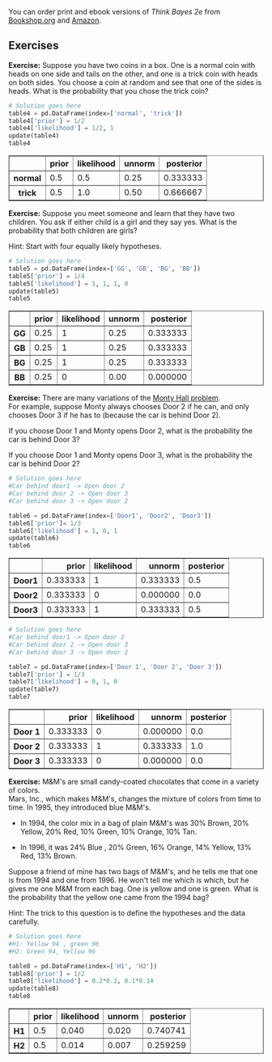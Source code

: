 You can order print and ebook versions of *Think Bayes 2e* from
[Bookshop.org](https://bookshop.org/a/98697/9781492089469) and
[Amazon](https://amzn.to/334eqGo).


## Exercises

**Exercise:** Suppose you have two coins in a box.
One is a normal coin with heads on one side and tails on the other, and one is a trick coin with heads on both sides.  You choose a coin at random and see that one of the sides is heads.
What is the probability that you chose the trick coin?


```python
# Solution goes here
table4 = pd.DataFrame(index=['normal', 'trick'])
table4['prior'] = 1/2
table4['likelihood'] = 1/2, 1
update(table4)
table4
```




<div>
<style scoped>
    .dataframe tbody tr th:only-of-type {
        vertical-align: middle;
    }

    .dataframe tbody tr th {
        vertical-align: top;
    }

    .dataframe thead th {
        text-align: right;
    }
</style>
<table border="1" class="dataframe">
  <thead>
    <tr style="text-align: right;">
      <th></th>
      <th>prior</th>
      <th>likelihood</th>
      <th>unnorm</th>
      <th>posterior</th>
    </tr>
  </thead>
  <tbody>
    <tr>
      <th>normal</th>
      <td>0.5</td>
      <td>0.5</td>
      <td>0.25</td>
      <td>0.333333</td>
    </tr>
    <tr>
      <th>trick</th>
      <td>0.5</td>
      <td>1.0</td>
      <td>0.50</td>
      <td>0.666667</td>
    </tr>
  </tbody>
</table>
</div>



**Exercise:** Suppose you meet someone and learn that they have two children.
You ask if either child is a girl and they say yes.
What is the probability that both children are girls?

Hint: Start with four equally likely hypotheses.


```python
# Solution goes here
table5 = pd.DataFrame(index=['GG', 'GB', 'BG', 'BB'])
table5['prior'] = 1/4
table5['likelihood'] = 1, 1, 1, 0
update(table5)
table5
```




<div>
<style scoped>
    .dataframe tbody tr th:only-of-type {
        vertical-align: middle;
    }

    .dataframe tbody tr th {
        vertical-align: top;
    }

    .dataframe thead th {
        text-align: right;
    }
</style>
<table border="1" class="dataframe">
  <thead>
    <tr style="text-align: right;">
      <th></th>
      <th>prior</th>
      <th>likelihood</th>
      <th>unnorm</th>
      <th>posterior</th>
    </tr>
  </thead>
  <tbody>
    <tr>
      <th>GG</th>
      <td>0.25</td>
      <td>1</td>
      <td>0.25</td>
      <td>0.333333</td>
    </tr>
    <tr>
      <th>GB</th>
      <td>0.25</td>
      <td>1</td>
      <td>0.25</td>
      <td>0.333333</td>
    </tr>
    <tr>
      <th>BG</th>
      <td>0.25</td>
      <td>1</td>
      <td>0.25</td>
      <td>0.333333</td>
    </tr>
    <tr>
      <th>BB</th>
      <td>0.25</td>
      <td>0</td>
      <td>0.00</td>
      <td>0.000000</td>
    </tr>
  </tbody>
</table>
</div>



**Exercise:** There are many variations of the [Monty Hall problem](https://en.wikipedia.org/wiki/Monty_Hall_problem).  
For example, suppose Monty always chooses Door 2 if he can, and
only chooses Door 3 if he has to (because the car is behind Door 2).

If you choose Door 1 and Monty opens Door 2, what is the probability the car is behind Door 3?

If you choose Door 1 and Monty opens Door 3, what is the probability the car is behind Door 2?


```python
# Solution goes here
#Car behind door1 -> Open door 2
#Car behind door 2 -> Open door 3
#Car behind door 3 -> Open door 2

table6 = pd.DataFrame(index=['Door1', 'Door2', 'Door3'])
table6['prior']= 1/3
table6['likelihood'] = 1, 0, 1
update(table6)
table6
```




<div>
<style scoped>
    .dataframe tbody tr th:only-of-type {
        vertical-align: middle;
    }

    .dataframe tbody tr th {
        vertical-align: top;
    }

    .dataframe thead th {
        text-align: right;
    }
</style>
<table border="1" class="dataframe">
  <thead>
    <tr style="text-align: right;">
      <th></th>
      <th>prior</th>
      <th>likelihood</th>
      <th>unnorm</th>
      <th>posterior</th>
    </tr>
  </thead>
  <tbody>
    <tr>
      <th>Door1</th>
      <td>0.333333</td>
      <td>1</td>
      <td>0.333333</td>
      <td>0.5</td>
    </tr>
    <tr>
      <th>Door2</th>
      <td>0.333333</td>
      <td>0</td>
      <td>0.000000</td>
      <td>0.0</td>
    </tr>
    <tr>
      <th>Door3</th>
      <td>0.333333</td>
      <td>1</td>
      <td>0.333333</td>
      <td>0.5</td>
    </tr>
  </tbody>
</table>
</div>




```python
# Solution goes here
#Car behind door1 -> Open door 2
#Car behind door 2 -> Open door 3
#Car behind door 3 -> Open door 2

table7 = pd.DataFrame(index=['Door 1', 'Door 2', 'Door 3'])
table7['prior'] = 1/3
table7['likelihood'] = 0, 1, 0
update(table7)
table7
```




<div>
<style scoped>
    .dataframe tbody tr th:only-of-type {
        vertical-align: middle;
    }

    .dataframe tbody tr th {
        vertical-align: top;
    }

    .dataframe thead th {
        text-align: right;
    }
</style>
<table border="1" class="dataframe">
  <thead>
    <tr style="text-align: right;">
      <th></th>
      <th>prior</th>
      <th>likelihood</th>
      <th>unnorm</th>
      <th>posterior</th>
    </tr>
  </thead>
  <tbody>
    <tr>
      <th>Door 1</th>
      <td>0.333333</td>
      <td>0</td>
      <td>0.000000</td>
      <td>0.0</td>
    </tr>
    <tr>
      <th>Door 2</th>
      <td>0.333333</td>
      <td>1</td>
      <td>0.333333</td>
      <td>1.0</td>
    </tr>
    <tr>
      <th>Door 3</th>
      <td>0.333333</td>
      <td>0</td>
      <td>0.000000</td>
      <td>0.0</td>
    </tr>
  </tbody>
</table>
</div>



**Exercise:** M&M's are small candy-coated chocolates that come in a variety of colors.  
Mars, Inc., which makes M&M's, changes the mixture of colors from time to time.
In 1995, they introduced blue M&M's.  

* In 1994, the color mix in a bag of plain M&M's was 30\% Brown, 20\% Yellow, 20\% Red, 10\% Green, 10\% Orange, 10\% Tan.  

* In 1996, it was 24\% Blue , 20\% Green, 16\% Orange, 14\% Yellow, 13\% Red, 13\% Brown.

Suppose a friend of mine has two bags of M&M's, and he tells me
that one is from 1994 and one from 1996.  He won't tell me which is
which, but he gives me one M&M from each bag.  One is yellow and
one is green.  What is the probability that the yellow one came
from the 1994 bag?

Hint: The trick to this question is to define the hypotheses and the data carefully.


```python
# Solution goes here
#H1: Yellow 94 , green 96
#H2: Green 94, Yellow 96

table8 = pd.DataFrame(index=['H1', 'H2'])
table8['prior'] = 1/2
table8['likelihood'] = 0.2*0.2, 0.1*0.14
update(table8)
table8
```




<div>
<style scoped>
    .dataframe tbody tr th:only-of-type {
        vertical-align: middle;
    }

    .dataframe tbody tr th {
        vertical-align: top;
    }

    .dataframe thead th {
        text-align: right;
    }
</style>
<table border="1" class="dataframe">
  <thead>
    <tr style="text-align: right;">
      <th></th>
      <th>prior</th>
      <th>likelihood</th>
      <th>unnorm</th>
      <th>posterior</th>
    </tr>
  </thead>
  <tbody>
    <tr>
      <th>H1</th>
      <td>0.5</td>
      <td>0.040</td>
      <td>0.020</td>
      <td>0.740741</td>
    </tr>
    <tr>
      <th>H2</th>
      <td>0.5</td>
      <td>0.014</td>
      <td>0.007</td>
      <td>0.259259</td>
    </tr>
  </tbody>
</table>
</div>




```python

```
